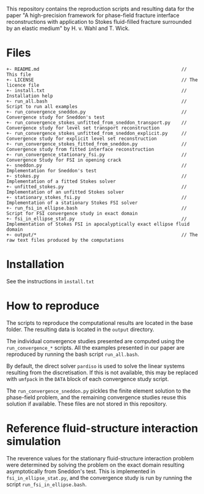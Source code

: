 This repository contains the reproduction scripts and resulting data for the paper "A high-precision framework for phase-field fracture interface reconstructions with application to Stokes fluid-filled fracture surrounded by an elastic medium" by H. v. Wahl and T. Wick.

# Files
```
+- README.md                                                    // This file
+- LICENSE                                                      // The licence file
+- install.txt                                                  // Installation help
+- run_all.bash                                                 // Script to run all examples
+- run_convergence_sneddon.py                                   // Convergence study for Sneddon's test
+- run_convergence_stokes_unfitted_from_sneddon_transport.py    // Convergence study for level set transport reconstruction
+- run_convergence_stokes_unfitted_from_sneddon_explicit.py     // Convergence study for explicit level set reconstruction
+- run_convergence_stokes_fitted_from_sneddon.py                // Convergence study from fitted interface reconstruction
+- run_convergence_stationary_fsi.py                            // Convergence Study for FSI in opening crack
+- sneddon.py                                                   // Implementation for Sneddon's test
+- stokes.py                                                    // Implementation of a fitted Stokes solver
+- unfitted_stokes.py                                           // Implementation of an unfitted Stokes solver
+- stationary_stokes_fsi.py                                     // Implementation of a stationary Stokes FSI solver
+- run_fsi_in_ellipse.bash                                      // Script for FSI convergence study in exact domain
+- fsi_in_ellipse_stat.py                                       // Implementation of Stokes FSI in apocalyptically exact ellipse fluid domain
+- output/*                                                     // The raw text files produced by the computations 
```

# Installation

See the instructions in `install.txt`

# How to reproduce
The scripts to reproduce the computational results are located in the base folder. The resulting data is located in the `output` directory.

The individual convergence studies presented are computed using the `run_convergence_*` scripts. All the examples presented in our paper are reproduced by running the bash script `run_all.bash`.

By default, the direct solver `pardiso` is used to solve the linear systems resulting from the discretisation. If this is not available, this may be replaced with `umfpack` in the `DATA` block of each convergence study script.

The `run_convergence_sneddon.py` pickles the finite element solution to the phase-field problem, and the remaining convergence studies reuse this solution if available. These files are not stored in this repository.

# Reference fluid-structure interaction simulation
The reverence values for the stationary fluid-structure interaction problem were determined by solving the problem on the exact domain resulting asymptotically from Sneddon's test. This is implemented in `fsi_in_ellipse_stat.py`, and the convergence study is run by running the script `run_fsi_in_ellipse.bash`.